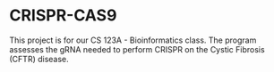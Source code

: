 # CRISPR-CAS9
This project is for our CS 123A - Bioinformatics class. The program assesses the gRNA needed to perform CRISPR on the Cystic Fibrosis (CFTR) disease. 
